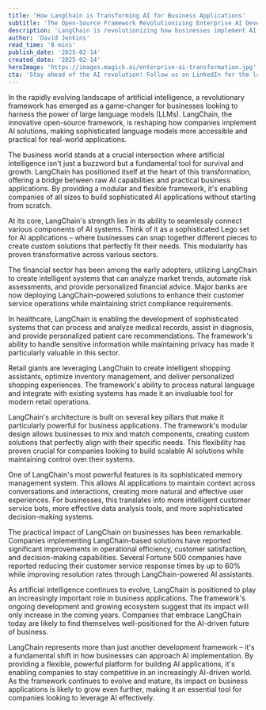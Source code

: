 ```yaml
---
title: 'How LangChain is Transforming AI for Business Applications'
subtitle: 'The Open-Source Framework Revolutionizing Enterprise AI Development'
description: 'LangChain is revolutionizing how businesses implement AI solutions, providing a modular framework that makes sophisticated language models accessible and practical. From finance to healthcare and retail, organizations are leveraging LangChain to build powerful AI applications that drive efficiency and innovation.'
author: 'David Jenkins'
read_time: '8 mins'
publish_date: '2025-02-14'
created_date: '2025-02-14'
heroImage: 'https://images.magick.ai/enterprise-ai-transformation.jpg'
cta: 'Stay ahead of the AI revolution! Follow us on LinkedIn for the latest insights on LangChain and enterprise AI development.'
---
```


In the rapidly evolving landscape of artificial intelligence, a revolutionary framework has emerged as a game-changer for businesses looking to harness the power of large language models (LLMs). LangChain, the innovative open-source framework, is reshaping how companies implement AI solutions, making sophisticated language models more accessible and practical for real-world applications.

The business world stands at a crucial intersection where artificial intelligence isn't just a buzzword but a fundamental tool for survival and growth. LangChain has positioned itself at the heart of this transformation, offering a bridge between raw AI capabilities and practical business applications. By providing a modular and flexible framework, it's enabling companies of all sizes to build sophisticated AI applications without starting from scratch.

At its core, LangChain's strength lies in its ability to seamlessly connect various components of AI systems. Think of it as a sophisticated Lego set for AI applications – where businesses can snap together different pieces to create custom solutions that perfectly fit their needs. This modularity has proven transformative across various sectors.

The financial sector has been among the early adopters, utilizing LangChain to create intelligent systems that can analyze market trends, automate risk assessments, and provide personalized financial advice. Major banks are now deploying LangChain-powered solutions to enhance their customer service operations while maintaining strict compliance requirements.

In healthcare, LangChain is enabling the development of sophisticated systems that can process and analyze medical records, assist in diagnosis, and provide personalized patient care recommendations. The framework's ability to handle sensitive information while maintaining privacy has made it particularly valuable in this sector.

Retail giants are leveraging LangChain to create intelligent shopping assistants, optimize inventory management, and deliver personalized shopping experiences. The framework's ability to process natural language and integrate with existing systems has made it an invaluable tool for modern retail operations.

LangChain's architecture is built on several key pillars that make it particularly powerful for business applications. The framework's modular design allows businesses to mix and match components, creating custom solutions that perfectly align with their specific needs. This flexibility has proven crucial for companies looking to build scalable AI solutions while maintaining control over their systems.

One of LangChain's most powerful features is its sophisticated memory management system. This allows AI applications to maintain context across conversations and interactions, creating more natural and effective user experiences. For businesses, this translates into more intelligent customer service bots, more effective data analysis tools, and more sophisticated decision-making systems.

The practical impact of LangChain on businesses has been remarkable. Companies implementing LangChain-based solutions have reported significant improvements in operational efficiency, customer satisfaction, and decision-making capabilities. Several Fortune 500 companies have reported reducing their customer service response times by up to 60% while improving resolution rates through LangChain-powered AI assistants.

As artificial intelligence continues to evolve, LangChain is positioned to play an increasingly important role in business applications. The framework's ongoing development and growing ecosystem suggest that its impact will only increase in the coming years. Companies that embrace LangChain today are likely to find themselves well-positioned for the AI-driven future of business.

LangChain represents more than just another development framework – it's a fundamental shift in how businesses can approach AI implementation. By providing a flexible, powerful platform for building AI applications, it's enabling companies to stay competitive in an increasingly AI-driven world. As the framework continues to evolve and mature, its impact on business applications is likely to grow even further, making it an essential tool for companies looking to leverage AI effectively.